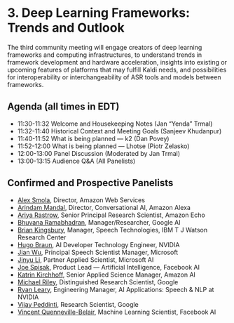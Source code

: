 # 3.  Deep Learning Frameworks: Trends and Outlook #
The third community meeting will engage creators of deep learning frameworks and computing infrastructures, to understand trends in framework development and hardware acceleration, insights into existing or upcoming features of platforms that may fulfill Kaldi needs, and possibilities for interoperability or interchangeability of ASR tools and models between frameworks.


## Agenda (all times in EDT) ##
 
* 11:30-11:32  Welcome and Housekeeping Notes (Jan “Yenda” Trmal)
* 11:32-11:40  Historical Context and Meeting Goals (Sanjeev Khudanpur)
* 11:40-11:52  What is being planned — k2 (Dan Povey)
* 11:52-12:00  What is being planned — Lhotse (Piotr Zelasko)
* 12:00-13:00  Panel Discussion (Moderated by Jan Trmal)
* 13:00-13:15  Audience Q&A (All Panelists)

## Confirmed and Prospective Panelists ##

* [Alex Smola](https://alex.smola.org/), Director, Amazon Web Services
* [Arindam Mandal](https://www.linkedin.com/in/arindam-mandal/), Director, Conversational AI, Amazon Alexa
* [Ariya Rastrow](https://www.linkedin.com/in/ariya-rastrow-4ab149b/), Senior Principal Research Scientist, Amazon Echo
* [Bhuvana Ramabhadran](https://www.linkedin.com/in/bhuvana-ramabhadran-533a79/), Manager/Researcher, Google AI
* [Brian Kingsbury](https://researcher.watson.ibm.com/researcher/view.php?person=us-bedk), Manager, Speech Technologies, IBM T J Watson Research Center
* [Hugo Braun](https://www.linkedin.com/in/hugo-braun-b741b284/), AI Developer Technology Engineer, NVIDIA
* [Jian Wu](https://www.linkedin.com/in/jian-wu-31622212), Principal Speech Scientist Manager, Microsoft
* [Jinyu Li](https://www.linkedin.com/in/jinyu-li-23b7b36), Partner Applied Scientist, Microsoft AI
* [Joe Spisak](https://www.linkedin.com/in/jspisak/), Product Lead — Artificial Intelligence, Facebook AI
* [Katrin Kirchhoff](https://www.linkedin.com/in/katrin-kirchhoff-19388049/), Senior Applied Science Manager, Amazon AI
* [Michael Riley](https://www.linkedin.com/in/michael-riley-a8197913a/), Distinguished Research Scientist, Google
* [Ryan Leary](https://www.linkedin.com/in/ryaneleary/), Engineering Manager, AI Applications: Speech & NLP at NVIDIA
* [Vijay Peddinti](https://www.linkedin.com/in/vijayaditya-peddinti-224090b/), Research Scientist, Google
* [Vincent Quenneville-Belair](https://www.linkedin.com/in/vincentqb/),  Machine Learning Scientist, Facebook AI



